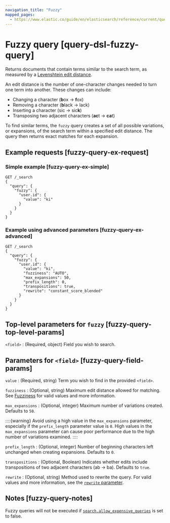 ```yaml
---
navigation_title: "Fuzzy"
mapped_pages:
  - https://www.elastic.co/guide/en/elasticsearch/reference/current/query-dsl-fuzzy-query.html
---
```


# Fuzzy query [query-dsl-fuzzy-query]


Returns documents that contain terms similar to the search term, as measured by a [Levenshtein edit distance](https://en.wikipedia.org/wiki/Levenshtein_distance).

An edit distance is the number of one-character changes needed to turn one term into another. These changes can include:

* Changing a character (**b**ox → **f**ox)
* Removing a character (**b**lack → lack)
* Inserting a character (sic → sic**k**)
* Transposing two adjacent characters (**ac**t → **ca**t)

To find similar terms, the `fuzzy` query creates a set of all possible variations, or expansions, of the search term within a specified edit distance. The query then returns exact matches for each expansion.

## Example requests [fuzzy-query-ex-request]

### Simple example [fuzzy-query-ex-simple]

```console
GET /_search
{
  "query": {
    "fuzzy": {
      "user.id": {
        "value": "ki"
      }
    }
  }
}
```


### Example using advanced parameters [fuzzy-query-ex-advanced]

```console
GET /_search
{
  "query": {
    "fuzzy": {
      "user.id": {
        "value": "ki",
        "fuzziness": "AUTO",
        "max_expansions": 50,
        "prefix_length": 0,
        "transpositions": true,
        "rewrite": "constant_score_blended"
      }
    }
  }
}
```



## Top-level parameters for `fuzzy` [fuzzy-query-top-level-params]

`<field>`
:   (Required, object) Field you wish to search.


## Parameters for `<field>` [fuzzy-query-field-params]

`value`
:   (Required, string) Term you wish to find in the provided `<field>`.

`fuzziness`
:   (Optional, string) Maximum edit distance allowed for matching. See [Fuzziness](/reference/elasticsearch/rest-apis/common-options.md#fuzziness) for valid values and more information.

`max_expansions`
:   (Optional, integer) Maximum number of variations created. Defaults to `50`.

::::{warning}
Avoid using a high value in the `max_expansions` parameter, especially if the `prefix_length` parameter value is `0`. High values in the `max_expansions` parameter can cause poor performance due to the high number of variations examined.
::::



`prefix_length`
:   (Optional, integer) Number of beginning characters left unchanged when creating expansions. Defaults to `0`.

`transpositions`
:   (Optional, Boolean) Indicates whether edits include transpositions of two adjacent characters (ab → ba). Defaults to `true`.

`rewrite`
:   (Optional, string) Method used to rewrite the query. For valid values and more information, see the [`rewrite` parameter](/reference/query-languages/query-dsl/query-dsl-multi-term-rewrite.md).


## Notes [fuzzy-query-notes]

Fuzzy queries will not be executed if [`search.allow_expensive_queries`](/reference/query-languages/querydsl.md#query-dsl-allow-expensive-queries) is set to false.
